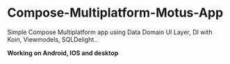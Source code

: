 # Compose-Multiplatform-Motus-App
Simple Compose Multiplatform app using Data Domain UI Layer, DI with Koin, Viewmodels, SQLDelight..  

<strong>Working on Android, IOS and desktop</strong>
